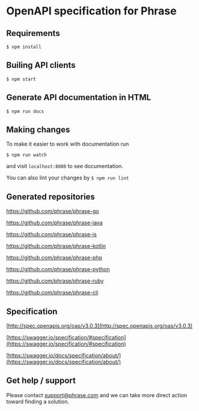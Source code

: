 # OpenAPI specification for Phrase

## Requirements

`$ npm install`

## Builing API clients

`$ npm start`

## Generate API documentation in HTML

`$ npm run docs`

## Making changes

To make it easier to work with documentation run

`$ npm run watch`

and visit `localhost:8080` to see documentation.


You can also lint your changes by `$ npm run lint`

## Generated repositories

https://github.com/phrase/phrase-go

https://github.com/phrase/phrase-java

https://github.com/phrase/phrase-js

https://github.com/phrase/phrase-kotlin

https://github.com/phrase/phrase-php

https://github.com/phrase/phrase-python

https://github.com/phrase/phrase-ruby


https://github.com/phrase/phrase-cli

## Specification

[http://spec.openapis.org/oas/v3.0.3](http://spec.openapis.org/oas/v3.0.3)

[https://swagger.io/specification/#specification](https://swagger.io/specification/#specification)

[https://swagger.io/docs/specification/about/](https://swagger.io/docs/specification/about/)

## Get help / support

Please contact [support@phrase.com](mailto:support@phrase.com?subject=[GitHub]%20openapi) and we can take more direct action toward finding a solution.
